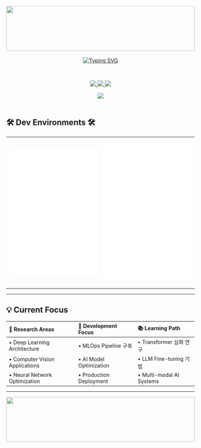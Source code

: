 <div align="center">

<img width="100%" height="120px" src="https://capsule-render.vercel.app/api?type=waving&color=gradient&customColorList=6,11,20&height=120&section=header&fontSize=30&fontAlignY=35&animation=twinkling&fontColor=ffffff"/>

<br>

[![Typing SVG](https://readme-typing-svg.demolab.com/?lines=안녕하세요!+탐구하는+AI+엔지니어+김성주입니다+👋;Always+Learning+and+Growing+💡;Deep+Learning+%26+Computer+Vision+Specialist)](https://git.io/typing-svg)

<br>

<p align="center">
  <a href="#portfolio">
    <img src="https://img.shields.io/badge/🌟_Portfolio-FF6B6B?style=for-the-badge&logoColor=white&labelColor=FF6B6B"/>
  </a>
  <a href="mailto:contact@example.com">
    <img src="https://img.shields.io/badge/📧_Email-4ECDC4?style=for-the-badge&logoColor=white&labelColor=4ECDC4"/>
  </a>
  <a href="#linkedin">
    <img src="https://img.shields.io/badge/🔗_LinkedIn-45B7D1?style=for-the-badge&logoColor=white&labelColor=45B7D1"/>
  </a>
</p>

<img src="https://user-images.githubusercontent.com/73097560/115834477-dbab4500-a447-11eb-908a-139a6edaec5c.gif">

</div>

<br>

## 🛠️ Dev Environments 🛠️

<div align="center">

<table>
<tr>
<td align="center" width="50%">

![Base Metrics](https://github.com/kimmaru/kimmaru/blob/main/metrics.base.svg)
![Stars](https://github.com/kimmaru/kimmaru/blob/main/metrics.plugin.stars.svg)

</td>
<td align="center" width="50%">

![Calendar](https://github.com/kimmaru/kimmaru/blob/main/metrics.plugin.isocalendar.fullyear.svg)
![Habits](https://github.com/kimmaru/kimmaru/blob/main/metrics.plugin.habits.facts.svg)
![Languages](https://github.com/kimmaru/kimmaru/blob/main/metrics.plugin.languages.details.svg)

</td>
</tr>
</table>

</div>

---

## 💡 Current Focus

<div align="center">

| 🔬 **Research Areas** | 🚀 **Development Focus** | 📚 **Learning Path** |
|:---|:---|:---|
| • Deep Learning Architecture | • MLOps Pipeline 구축 | • Transformer 심화 연구 |
| • Computer Vision Applications | • AI Model Optimization | • LLM Fine-tuning 기법 |
| • Neural Network Optimization | • Production Deployment | • Multi-modal AI Systems |

</div>

---

<div align="center">

<img width="100%" height="120px" src="https://capsule-render.vercel.app/api?type=waving&color=gradient&customColorList=6,11,20&height=120&section=footer&fontSize=30&fontAlignY=85&animation=twinkling&fontColor=ffffff"/>

</div>
